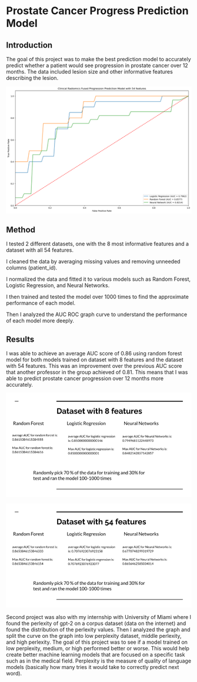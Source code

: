 # Prostate Cancer Progress Prediction Model
## Introduction

The goal of this project was to make the best prediction model to accurately predict whether a patient would see progression in prostate cancer over 12 months. The data included lesion size and other informative features describing the lesion.



![Alt AUC ROC graph for model trained on 54 features](auc_roc_54_new.png)

## Method
I tested 2 different datasets, one with the 8 most informative features and a dataset with all 54 features.

I cleaned the data by averaging missing values and removing unneeded columns (patient_id).

I normalized the data and fitted it to various models such as Random Forest, Logistic Regression, and Neural Networks. 

I then trained and tested the model over 1000 times to find the approximate performance of each model.

Then I analyzed the AUC ROC graph curve to understand the performance of each model more deeply.


## Results

I was able to achieve an average AUC score of 0.86 using random forest model for both models trained on dataset with 8 features and the dataset with 54 features. This was an improvement over the previous AUC score that another professor in the group achieved of 0.81. This means that I was able to predict prostate cancer progression over 12 months more accurately.

![alt AUC score results for 8 features](<Status report (1).png>)

![alt AUC score results for 54 features](<Status report.png>)

Second project was also with my internship with University of Miami where I found the perlexity of gpt-2 on a corpus dataset (data on the internet) and found the 
distribution of the perlexity values.
Then I analyzed the graph and split the curve on the graph into low perplexity dataset, middle perlexity, and high perlexity. 
The goal of this project was to see if a model trained on low perplexity, medium, or high performed better or worse.
This would help create better machine learning models that are focused on a specific task such as in the medical field. 
Perplexity is the measure of quality of language models (basically how many tries it would take to correctly predict next word).



